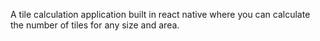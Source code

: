 A tile calculation application built in react native where you can calculate the number of tiles for any size and area.

